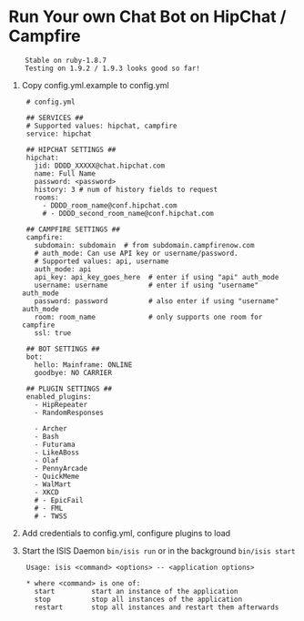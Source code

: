 # Run Your own Chat Bot on HipChat / Campfire

        Stable on ruby-1.8.7
        Testing on 1.9.2 / 1.9.3 looks good so far!

1. Copy config.yml.example to config.yml

        # config.yml

        ## SERVICES ##
        # Supported values: hipchat, campfire
        service: hipchat

        ## HIPCHAT SETTINGS ##
        hipchat:
          jid: DDDD_XXXXX@chat.hipchat.com
          name: Full Name
          password: <password>
          history: 3 # num of history fields to request
          rooms:
            - DDDD_room_name@conf.hipchat.com
            # - DDDD_second_room_name@conf.hipchat.com

        ## CAMPFIRE SETTINGS ##
        campfire:
          subdomain: subdomain  # from subdomain.campfirenow.com
          # auth_mode: Can use API key or username/password.
          # Supported values: api, username
          auth_mode: api
          api_key: api_key_goes_here  # enter if using "api" auth_mode
          username: username          # enter if using "username" auth_mode
          password: password          # also enter if using "username" auth_mode
          room: room_name             # only supports one room for campfire
          ssl: true

        ## BOT SETTINGS ##
        bot:
          hello: Mainframe: ONLINE
          goodbye: NO CARRIER

        ## PLUGIN SETTINGS ##
        enabled_plugins:
          - HipRepeater
          - RandomResponses

          - Archer
          - Bash
          - Futurama
          - LikeABoss
          - Olaf
          - PennyArcade
          - QuickMeme
          - WalMart
          - XKCD
          # - EpicFail
          # - FML
          # - TWSS

1. Add credentials to config.yml, configure plugins to load
1. Start the ISIS Daemon ``bin/isis run`` or in the background ``bin/isis start``

        Usage: isis <command> <options> -- <application options>

        * where <command> is one of:
          start         start an instance of the application
          stop          stop all instances of the application
          restart       stop all instances and restart them afterwards
